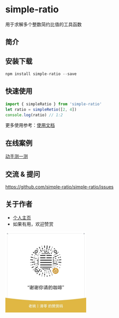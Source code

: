 # simple-ratio

用于求解多个整数简约比值的工具函数

## 简介



## 安装下载
```js
npm install simple-ratio --save
```
## 快速使用

```js
import { simpleRatio } from 'simple-ratio'
let ratio = simpleRetio([2, 4])
console.log(ratio) // 1:2
```

更多使用参考：[使用文档](./doc/use/README.md)

## 在线案例

<a href="./example/test.html" target=“_blank>动手测一测</a>

## 交流 & 提问

https://github.com/simple-ratio/simple-ratio/issues

## 关于作者

- [个人主页](https://juejin.cn/user/78820536232855)
- 如果有用，欢迎赞赏

<img src="./tip.jpg" alt="微信赞赏码" style="width:50%; height:auto;" />
